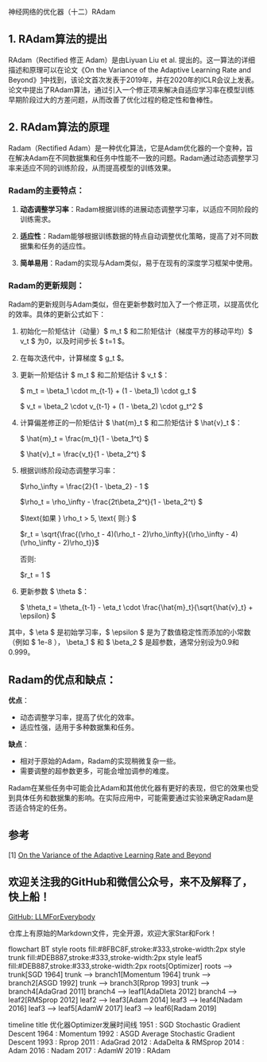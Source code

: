 神经网络的优化器（十二）RAdam

## 1. RAdam算法的提出
RAdam（Rectified 修正 Adam）是由Liyuan Liu et al. 提出的。这一算法的详细描述和原理可以在论文《On the Variance of the Adaptive Learning Rate and Beyond》[1](#refer-anchor-1)中找到，该论文首次发表于2019年，并在2020年的ICLR会议上发表。论文中提出了RAdam算法，通过引入一个修正项来解决自适应学习率在模型训练早期阶段过大的方差问题，从而改善了优化过程的稳定性和鲁棒性。

## 2. RAdam算法的原理

Radam（Rectified Adam）是一种优化算法，它是Adam优化器的一个变种，旨在解决Adam在不同数据集和任务中性能不一致的问题。Radam通过动态调整学习率来适应不同的训练阶段，从而提高模型的训练效果。

### Radam的主要特点：

1. **动态调整学习率**：Radam根据训练的进展动态调整学习率，以适应不同阶段的训练需求。

2. **适应性**：Radam能够根据训练数据的特点自动调整优化策略，提高了对不同数据集和任务的适应性。

3. **简单易用**：Radam的实现与Adam类似，易于在现有的深度学习框架中使用。

### Radam的更新规则：

Radam的更新规则与Adam类似，但在更新参数时加入了一个修正项，以提高优化的效率。具体的更新公式如下：

1. 初始化一阶矩估计（动量）$ m_t $ 和二阶矩估计（梯度平方的移动平均）$ v_t $ 为0，以及时间步长 $ t=1 $。

2. 在每次迭代中，计算梯度 $ g_t $。

3. 更新一阶矩估计 $ m_t $ 和二阶矩估计 $ v_t $：

   $ m_t = \beta_1 \cdot m_{t-1} + (1 - \beta_1) \cdot g_t $

   $ v_t = \beta_2 \cdot v_{t-1} + (1 - \beta_2) \cdot g_t^2 $

4. 计算偏差修正的一阶矩估计 $ \hat{m}_t $ 和二阶矩估计 $ \hat{v}_t $：

   $ \hat{m}_t = \frac{m_t}{1 - \beta_1^t} $

   $ \hat{v}_t = \frac{v_t}{1 - \beta_2^t} $

5. 根据训练阶段动态调整学习率：

    $\rho_\infty = \frac{2}{1 - \beta_2} - 1 $

    $\rho_t = \rho_\infty - \frac{2t\beta_2^t}{1 - \beta_2^t} $

    $\text{如果 } \rho_t > 5, \text{ 则:} $

    $r_t = \sqrt{\frac{(\rho_t - 4)(\rho_t - 2)\rho_\infty}{(\rho_\infty - 4)(\rho_\infty - 2)\rho_t}}$

    $\text{否则:}$

    $r_t = 1 $

6. 更新参数 $ \theta $：

   $ \theta_t = \theta_{t-1} - \eta_t \cdot \frac{\hat{m}_t}{\sqrt{\hat{v}_t} + \epsilon} $

其中，$ \eta $ 是初始学习率，$ \epsilon $ 是为了数值稳定性而添加的小常数（例如 $ 1e-8 $），$ \beta_1 $ 和 $ \beta_2 $ 是超参数，通常分别设为0.9和0.999。

## Radam的优点和缺点：

**优点**：
- 动态调整学习率，提高了优化的效率。
- 适应性强，适用于多种数据集和任务。

**缺点**：
- 相对于原始的Adam，Radam的实现稍微复杂一些。
- 需要调整的超参数更多，可能会增加调参的难度。

Radam在某些任务中可能会比Adam和其他优化器有更好的表现，但它的效果也受到具体任务和数据集的影响。在实际应用中，可能需要通过实验来确定Radam是否适合特定的任务。


## 参考

[1] [On the Variance of the Adaptive Learning Rate and Beyond](https://arxiv.org/abs/1908.03265)

## 欢迎关注我的GitHub和微信公众号，来不及解释了，快上船！

[GitHub: LLMForEverybody](https://github.com/luhengshiwo/LLMForEverybody)

仓库上有原始的Markdown文件，完全开源，欢迎大家Star和Fork！


flowchart BT
    style roots fill:#8FBC8F,stroke:#333,stroke-width:2px
    style trunk fill:#DEB887,stroke:#333,stroke-width:2px
    style leaf5 fill:#DEB887,stroke:#333,stroke-width:2px
    roots[Optimizer]
    roots --> trunk[SGD 1964]
    trunk --> branch1[Momentum 1964]
    trunk --> branch2[ASGD 1992]
    trunk --> branch3[Rprop 1993]
    trunk --> branch4[AdaGrad 2011]
    branch4 --> leaf1[AdaDleta 2012]
    branch4 --> leaf2[RMSprop 2012]
    leaf2 --> leaf3[Adam 2014]
    leaf3 --> leaf4[Nadam 2016]
    leaf3 --> leaf5[AdamW 2017]
    leaf3 --> leaf6[Radam 2019]

timeline
    title 优化器Optimizer发展时间线
    1951 : SGD Stochastic Gradient Descent
    1964 : Momentum 
    1992 : ASGD Average Stochastic Gradient Descent
    1993 : Rprop
    2011 : AdaGrad
    2012 : AdaDelta & RMSprop
    2014 : Adam
    2016 : Nadam
    2017 : AdamW
    2019 : RAdam